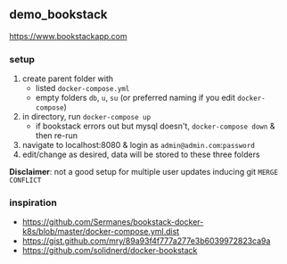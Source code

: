 ## demo_bookstack

https://www.bookstackapp.com

### setup

1. create parent folder with
	- listed `docker-compose.yml`
	- empty folders `db`, `u`, `su` (or preferred naming if you edit `docker-compose`)
1. in directory, run `docker-compose up`
	- if bookstack errors out but mysql doesn't, `docker-compose down` & then re-run
1. navigate to localhost:8080 & login as `admin@admin.com`:`password`
1. edit/change as desired, data will be stored to these three folders

**Disclaimer**: not a good setup for multiple user updates inducing git `MERGE CONFLICT`

### inspiration

- https://github.com/Sermanes/bookstack-docker-k8s/blob/master/docker-compose.yml.dist
- https://gist.github.com/mry/89a93f4f777a277e3b6039972823ca9a
- https://github.com/solidnerd/docker-bookstack
